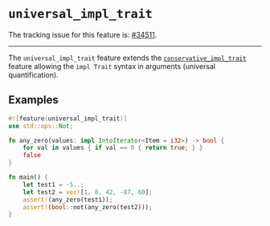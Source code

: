 # `universal_impl_trait`

The tracking issue for this feature is: [#34511].

[#34511]: https://github.com/rust-lang/rust/issues/34511

--------------------

The `universal_impl_trait` feature extends the [`conservative_impl_trait`]
feature allowing the `impl Trait` syntax in arguments (universal
quantification).

[`conservative_impl_trait`]: ./language-features/conservative-impl-trait.html

## Examples

```rust
#![feature(universal_impl_trait)]
use std::ops::Not;

fn any_zero(values: impl IntoIterator<Item = i32>) -> bool {
    for val in values { if val == 0 { return true; } }
    false
}

fn main() {
    let test1 = -5..;
    let test2 = vec![1, 8, 42, -87, 60];
    assert!(any_zero(test1));
    assert!(bool::not(any_zero(test2)));
}
```
